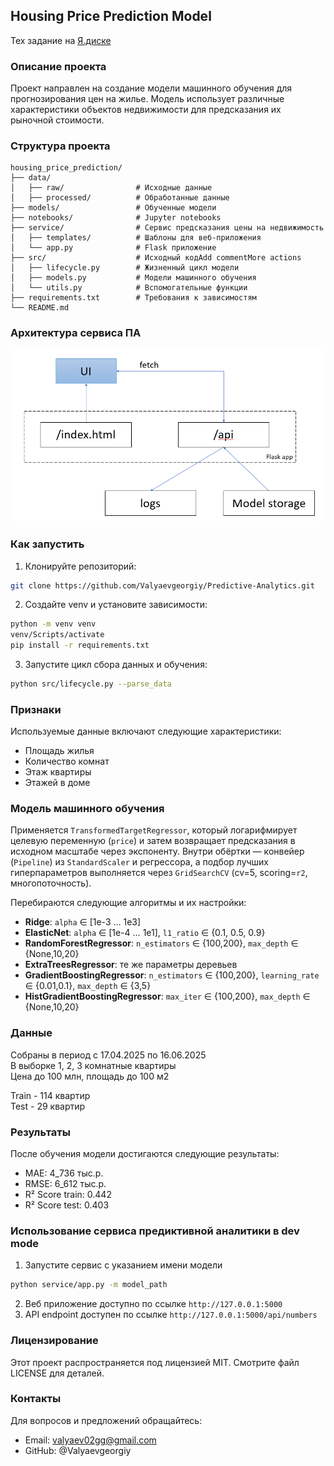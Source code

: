 ## Housing Price Prediction Model

Тех задание на [Я.диске](https://disk.yandex.ru/d/vDb3HPumZ2xK0w)

### Описание проекта
Проект направлен на создание модели машинного обучения для прогнозирования цен на жилье. Модель использует различные характеристики объектов недвижимости для предсказания их рыночной стоимости.

### Структура проекта
```
housing_price_prediction/
├── data/
│   ├── raw/                # Исходные данные
│   ├── processed/          # Обработанные данные
├── models/                 # Обученные модели
├── notebooks/              # Jupyter notebooks
├── service/                # Сервис предсказания цены на недвижимость
│   ├── templates/          # Шаблоны для веб-приложения
│   └── app.py              # Flask приложение
├── src/                    # Исходный кодAdd commentMore actions
│   ├── lifecycle.py        # Жизненный цикл модели
│   ├── models.py           # Модели машинного обучения
│   └── utils.py            # Вспомогательные функции
├── requirements.txt        # Требования к зависимостям
└── README.md
```

### Архитектура сервиса ПА
![](img/arch.png)

### Как запустить
1. Клонируйте репозиторий:
```bash
git clone https://github.com/Valyaevgeorgiy/Predictive-Analytics.git
```

2. Создайте venv и установите зависимости:
```bash
python -m venv venv
venv/Scripts/activate
pip install -r requirements.txt
```

3. Запустите цикл сбора данных и обучения:
```bash
python src/lifecycle.py --parse_data
```

### Признаки
Используемые данные включают следующие характеристики:
* Площадь жилья
* Количество комнат
* Этаж квартиры
* Этажей в доме

### Модель машинного обучения
Применяется `TransformedTargetRegressor`, который логарифмирует целевую переменную (`price`) и затем возвращает предсказания в исходном масштабе через экспоненту. Внутри обёртки — конвейер (`Pipeline`) из `StandardScaler` и регрессора, а подбор лучших гиперпараметров выполняется через `GridSearchCV` (cv=5, scoring=`r2`, многопоточность).  

Перебираются следующие алгоритмы и их настройки:
- **Ridge**: `alpha` ∈ [1e-3 … 1e3]  
- **ElasticNet**: `alpha` ∈ [1e-4 … 1e1], `l1_ratio` ∈ {0.1, 0.5, 0.9}  
- **RandomForestRegressor**: `n_estimators` ∈ {100,200}, `max_depth` ∈ {None,10,20}  
- **ExtraTreesRegressor**: те же параметры деревьев  
- **GradientBoostingRegressor**: `n_estimators` ∈ {100,200}, `learning_rate` ∈ {0.01,0.1}, `max_depth` ∈ {3,5}  
- **HistGradientBoostingRegressor**: `max_iter` ∈ {100,200}, `max_depth` ∈ {None,10,20}

### Данные
Собраны в период с 17.04.2025 по 16.06.2025  
В выборке 1, 2, 3 комнатные квартиры  
Цена до 100 млн, площадь до 100 м2  

Train - 114 квартир  
Test - 29 квартир

### Результаты
После обучения модели  достигаются следующие результаты:
* MAE: 4_736 тыс.р.
* RMSE: 6_612 тыс.р. 
* R² Score train: 0.442
* R² Score test: 0.403

### Использование сервиса предиктивной аналитики в dev mode
1. Запустите сервис с указанием имени модели
```sh
python service/app.py -m model_path
```
2. Веб приложение доступно по ссылке `http://127.0.0.1:5000` 
3. API endpoint доступен  по ссылке `http://127.0.0.1:5000/api/numbers`

### Лицензирование
Этот проект распространяется под лицензией MIT.
Смотрите файл LICENSE для деталей.

### Контакты
Для вопросов и предложений обращайтесь:
* Email: valyaev02gg@gmail.com
* GitHub: @Valyaevgeorgiy
